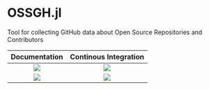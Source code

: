# OSSGH.jl
Tool for collecting GitHub data about Open Source Repositories and Contributors

| **Documentation** | **Continous Integration** |
|:-----------------:|:-------------------------:|
| [![][ddi]][ddu]   | [![][bsi]][bsu]           |
| [![][li]][lu]     | [![][cci]][ccu]           |

[bsi]: https://github.com/uva-bi-sdad/OSSGH.jl/workflows/CI/badge.svg
[bsu]: https://github.com/uva-bi-sdad/OSSGH.jl/actions?workflow=CI
[cci]: https://codecov.io/gh/uva-bi-sdad/OSSGH.jl/branch/master/graph/badge.svg
[ccu]: https://codecov.io/gh/uva-bi-sdad/OSSGH.jl
[ddi]: https://img.shields.io/badge/docs-dev-blue?style=plastic
[ddu]: https://uva-bi-sdad.github.io/OSSGH.jl/dev/
[li]: https://img.shields.io/github/license/uva-bi-sdad/OSSGH.jl?style=plastic
[lu]: https://tldrlegal.com/license/-isc-license